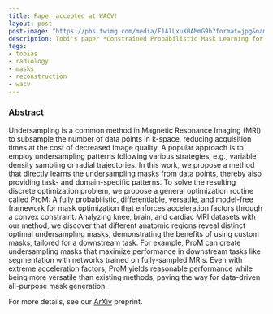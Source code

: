 ```yaml
---
title: Paper accepted at WACV!
layout: post
post-image: "https://pbs.twimg.com/media/F1AlLxuX0AMmG9b?format=jpg&name=4096x4096"
description: Tobi's paper *Constrained Probabilistic Mask Learning for Task-specific Undersampled MRI Reconstruction* got accepted at WACV 2024!
tags:
- tobias
- radiology
- masks
- reconstruction
- wacv
---
```


### Abstract

Undersampling is a common method in Magnetic Resonance Imaging (MRI) to subsample the number of data points in k-space, reducing acquisition times at the cost of decreased image quality. A popular approach is to employ undersampling patterns following various strategies, e.g., variable density sampling or radial trajectories. In this work, we propose a method that directly learns the undersampling masks from data points, thereby also providing task- and domain-specific patterns. To solve the resulting discrete optimization problem, we propose a general optimization routine called ProM: A fully probabilistic, differentiable, versatile, and model-free framework for mask optimization that enforces acceleration factors through a convex constraint. Analyzing knee, brain, and cardiac MRI datasets with our method, we discover that different anatomic regions reveal distinct optimal undersampling masks, demonstrating the benefits of using custom masks, tailored for a downstream task. For example, ProM can create undersampling masks that maximize performance in downstream tasks like segmentation with networks trained on fully-sampled MRIs. Even with extreme acceleration factors, ProM yields reasonable performance while being more versatile than existing methods, paving the way for data-driven all-purpose mask generation.


For more details, see our [ArXiv](https://arxiv.org/abs/2305.16376) preprint.
